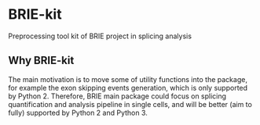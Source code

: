 # BRIE-kit
Preprocessing tool kit of BRIE project in splicing analysis

## Why BRIE-kit
The main motivation is to move some of utility functions into the package, for example the exon skipping events generation, which is only supported by Python 2. Therefore, BRIE main package could focus on splicing quantification and analysis pipeline in single cells, and will be better (aim to fully) supported by Python 2 and Python 3.
